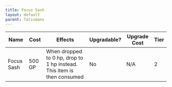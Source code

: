 ```yaml
---
title: Focus Sash
layout: default
parent: Talismans
---
```



| Name       | Cost   | Effects                                                                | Upgradable? | Upgrade Cost | Tier |
| ---------- | ------ | ---------------------------------------------------------------------- | ----------- | ------------ | ---- |
| Focus Sash | 500 GP | When dropped to 0 hp, drop to 1 hp instead. This item is then consumed | No          | N/A          | 2    |
